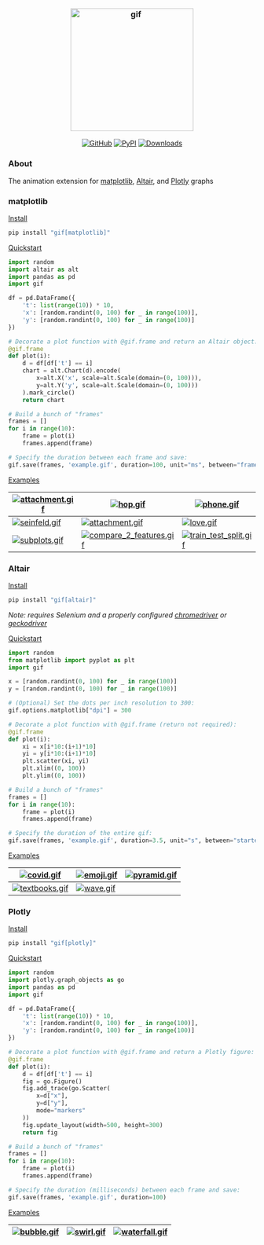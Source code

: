 <h3 align="center">
  <img src="https://raw.githubusercontent.com/maxhumber/gif/master/logo/gif.png" width="250px" alt="gif">
</h3>
<p align="center">
  <a href="https://github.com/maxhumber/gif"><img alt="GitHub" src="https://img.shields.io/github/license/maxhumber/gif"></a>
  <a href="https://pypi.python.org/pypi/gif"><img alt="PyPI" src="https://img.shields.io/pypi/v/gif.svg"></a>
  <a href="https://pepy.tech/project/gif"><img alt="Downloads" src="https://pepy.tech/badge/gif/month"></a>
</p>




### About

The animation extension for [matplotlib](https://matplotlib.org/), [Altair](https://altair-viz.github.io/), and [Plotly](https://plotly.com/python/) graphs



### matplotlib

<u>Install</u>

```sh
pip install "gif[matplotlib]"
```

<u>Quickstart</u>

```python
import random  
import altair as alt  
import pandas as pd
import gif

df = pd.DataFrame({
    't': list(range(10)) * 10,
    'x': [random.randint(0, 100) for _ in range(100)],
    'y': [random.randint(0, 100) for _ in range(100)]
})

# Decorate a plot function with @gif.frame and return an Altair object:
@gif.frame  
def plot(i):
    d = df[df['t'] == i]
    chart = alt.Chart(d).encode(
        x=alt.X('x', scale=alt.Scale(domain=(0, 100))),
        y=alt.Y('y', scale=alt.Scale(domain=(0, 100)))
    ).mark_circle()
    return chart

# Build a bunch of "frames"
frames = []  
for i in range(10):
    frame = plot(i)
    frames.append(frame)

# Specify the duration between each frame and save:
gif.save(frames, 'example.gif', duration=100, unit="ms", between="frames") 
```

<u>Examples</u>

| [![attachment.gif](https://raw.githubusercontent.com/maxhumber/gif/master/gallery/matplotlib/attachment/attachment.gif)](https://github.com/maxhumber/gif/tree/master/gallery/matplotlib/attachment) | [![hop.gif](https://raw.githubusercontent.com/maxhumber/gif/master/gallery/matplotlib/hop/hop.gif)](https://github.com/maxhumber/gif/tree/master/gallery/matplotlib/hop) | [![phone.gif](https://raw.githubusercontent.com/maxhumber/gif/master/gallery/matplotlib/phone/phone.gif)](https://github.com/maxhumber/gif/tree/master/gallery/matplotlib/phone) |
| ------------------------------------------------------------ | ------------------------------------------------------------ | ------------------------------------------------------------ |
| [![seinfeld.gif](https://raw.githubusercontent.com/maxhumber/gif/master/gallery/matplotlib/seinfeld/seinfeld.gif)](https://github.com/maxhumber/gif/tree/master/gallery/matplotlib/seinfeld) | [![attachment.gif](https://raw.githubusercontent.com/maxhumber/gif/master/gallery/matplotlib/tornado/tornado.gif)](https://github.com/maxhumber/gif/tree/master/gallery/matplotlib/tornado) | [![love.gif](https://raw.githubusercontent.com/maxhumber/gif/master/gallery/matplotlib/love/love.gif)](https://raw.githubusercontent.com/maxhumber/gif/master/gallery/matplotlib/love) |
| [![subplots.gif](https://github.com/sivakar94/gif-1/blob/master/gallery/matplotlib/subplots/subplots.gif)](https://github.com/sivakar94/gif-1/blob/master/gallery/matplotlib/subplots) | [![compare_2_features.gif](https://github.com/sivakar94/gif-1/blob/master/gallery/matplotlib/compare_features/compare_2_features.gif)](https://github.com/sivakar94/gif-1/blob/master/gallery/matplotlib/compare_features) | [![train_test_split.gif](https://github.com/sivakar94/gif-1/blob/master/gallery/matplotlib/train_test_split/train_test_split.gif)](https://github.com/sivakar94/gif-1/blob/master/gallery/matplotlib/train_test_split/train_test_split) |



### Altair

<u>Install</u>

```sh
pip install "gif[altair]"
```

*Note: requires Selenium and a properly configured [chromedriver](https://chromedriver.chromium.org/) or [geckodriver](https://firefox-source-docs.mozilla.org/testing/geckodriver/)*

<u>Quickstart</u>

```python
import random
from matplotlib import pyplot as plt
import gif

x = [random.randint(0, 100) for _ in range(100)]
y = [random.randint(0, 100) for _ in range(100)]

# (Optional) Set the dots per inch resolution to 300:
gif.options.matplotlib["dpi"] = 300

# Decorate a plot function with @gif.frame (return not required):
@gif.frame
def plot(i):
    xi = x[i*10:(i+1)*10]
    yi = y[i*10:(i+1)*10]
    plt.scatter(xi, yi)
    plt.xlim((0, 100))
    plt.ylim((0, 100))

# Build a bunch of "frames"
frames = []
for i in range(10):
    frame = plot(i)
    frames.append(frame)

# Specify the duration of the entire gif:
gif.save(frames, 'example.gif', duration=3.5, unit="s", between="startend")
```

<u>Examples</u>

| [![covid.gif](https://raw.githubusercontent.com/maxhumber/gif/master/gallery/altair/covid/covid.gif)](https://github.com/maxhumber/gif/tree/master/gallery/altair/covid) | [![emoji.gif](https://raw.githubusercontent.com/maxhumber/gif/master/gallery/altair/emoji/emoji.gif)](https://github.com/maxhumber/gif/tree/master/gallery/altair/emoji) | [![pyramid.gif](https://raw.githubusercontent.com/maxhumber/gif/master/gallery/altair/pyramid/pyramid.gif)](https://github.com/maxhumber/gif/tree/master/gallery/altair/pyramid) |
| ------------------------------------------------------------ | ------------------------------------------------------------ | ------------------------------------------------------------ |
| [![textbooks.gif](https://raw.githubusercontent.com/maxhumber/gif/master/gallery/altair/textbooks/textbooks.gif)](https://github.com/maxhumber/gif/tree/master/gallery/altair/textbooks) | [![wave.gif](https://raw.githubusercontent.com/maxhumber/gif/master/gallery/altair/wave/wave.gif)]( https://github.com/maxhumber/gif/tree/master/gallery/altair/wave) |                                                              |



### Plotly

<u>Install</u>

```sh
pip install "gif[plotly]"
```

<u>Quickstart</u>

```python
import random
import plotly.graph_objects as go
import pandas as pd
import gif

df = pd.DataFrame({
    't': list(range(10)) * 10,
    'x': [random.randint(0, 100) for _ in range(100)],
    'y': [random.randint(0, 100) for _ in range(100)]
})

# Decorate a plot function with @gif.frame and return a Plotly figure:
@gif.frame
def plot(i):
    d = df[df['t'] == i]
    fig = go.Figure()
    fig.add_trace(go.Scatter(
        x=d["x"],
        y=d["y"],
        mode="markers"
    ))
    fig.update_layout(width=500, height=300)
    return fig

# Build a bunch of "frames"
frames = []
for i in range(10):
    frame = plot(i)
    frames.append(frame)

# Specify the duration (milliseconds) between each frame and save:
gif.save(frames, 'example.gif', duration=100)
```

<u>Examples</u>

| [![bubble.gif](https://raw.githubusercontent.com/maxhumber/gif/master/gallery/plotly/bubble/bubble.gif)](https://github.com/maxhumber/gif/tree/master/gallery/plotly/bubble) | [![swirl.gif](https://raw.githubusercontent.com/maxhumber/gif/master/gallery/plotly/swirl/swirl.gif)](https://github.com/maxhumber/gif/tree/master/gallery/plotly/swirl) | [![waterfall.gif](https://raw.githubusercontent.com/maxhumber/gif/master/gallery/plotly/waterfall/waterfall.gif)](https://github.com/maxhumber/gif/tree/master/gallery/plotly/waterfall) |
| ------------------------------------------------------------ | ------------------------------------------------------------ | ------------------------------------------------------------ |

